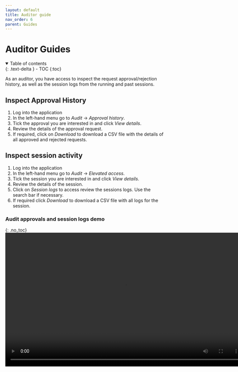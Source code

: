 ```yaml
---
layout: default
title: Auditor guide
nav_order: 6
parent: Guides
---
```


# Auditor Guides

<details open markdown="block">
  <summary>
    Table of contents
  </summary>
  {: .text-delta }
- TOC
{:toc}
</details>

As an auditor, you have access to inspect the request approval/rejection history, as well as the session logs from the running and past sessions.

## Inspect Approval History
  1. Log into the application
  2. In the left-hand menu go to *Audit* &rarr; *Approval history*.
  3. Tick the approval you are interested in and click *View details*.
  4. Review the details of the approval request.
  5. If required, click on *Download* to download a CSV file with the details of all approved and rejected requests.
   
## Inspect session activity
  1. Log into the application
  2. In the left-hand menu go to *Audit* &rarr; *Elevated access*.
  3. Tick the session you are interested in and click *View details*.
  4. Review the details of the session.
  5. Click on *Session logs* to access review the sessions logs. Use the search bar if necessary.
  6. If required click *Download* to download a CSV file with all logs for the session.
### Audit approvals and session logs demo
{: .no_toc}  
<video width="750" height="420" frameborder="0" allowfullscreen controls>
<source src="https://d3f99z5n3ls8r1.cloudfront.net/videos/auditor_guides/auditor_inspect.mov">
</video>